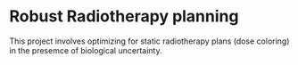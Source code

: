 # Robust Radiotherapy planning

This project involves optimizing for static radiotherapy plans (dose coloring) in the presemce of biological uncertainty.

